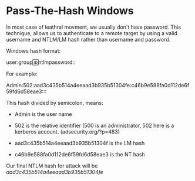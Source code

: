 # Pass-The-Hash Windows

In most case of leathral movment, we usually don't have password. 
This technique, allows us to authenticate to a remote target by using a valid username and NTLM/LM hash rather than username and password.

Windows hash format:

 user:group:id:ntlmpassword::

For example:

 Admin:502:aad3c435b514a4eeaad3b935b51304fe:c46b9e588fa0d112de6f59fd6d58eae3:::


This hash divided by semicolon, means:

- Admin is the user name

- 502 is the relative identifier (500 is an administrator, 502 here is a kerberos account. (adsecurity.org/?p=483)

- aad3c435b514a4eeaad3b935b51304f is the LM hash

- c46b9e588fa0d112de6f59fd6d58eae3 is the NT hash 


Our final NTLM hash for attack will be *aad3c435b514a4eeaad3b935b51304fe*
